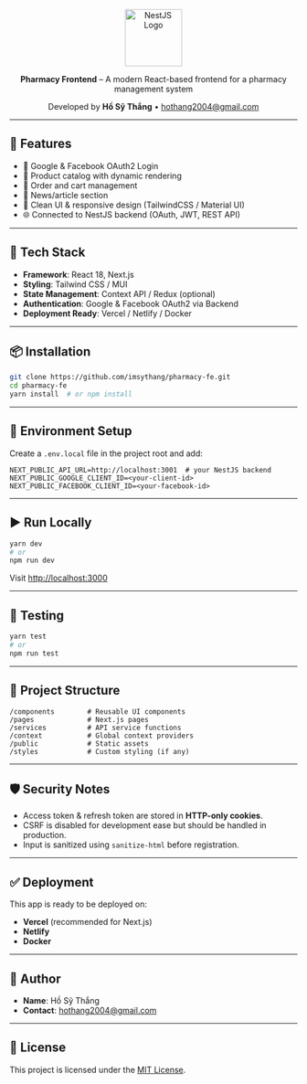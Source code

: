 <p align="center">
  <img src="https://nestjs.com/img/logo-small.svg" width="100" alt="NestJS Logo" />
</p>

<p align="center">
  <b>Pharmacy Frontend</b> – A modern React-based frontend for a pharmacy management system
</p>

<p align="center">
  Developed by <b>Hồ Sỹ Thắng</b> • <a href="mailto:hothang2004@gmail.com">hothang2004@gmail.com</a>
</p>

---

## 🚀 Features

- 🔐 Google & Facebook OAuth2 Login
- 📆 Product catalog with dynamic rendering
- 🛒 Order and cart management
- 📁 News/article section
- 🍃 Clean UI & responsive design (TailwindCSS / Material UI)
- 🌐 Connected to NestJS backend (OAuth, JWT, REST API)

---

## 🧰 Tech Stack

- **Framework**: React 18, Next.js
- **Styling**: Tailwind CSS / MUI
- **State Management**: Context API / Redux (optional)
- **Authentication**: Google & Facebook OAuth2 via Backend
- **Deployment Ready**: Vercel / Netlify / Docker

---

## 📦 Installation

```bash
git clone https://github.com/imsythang/pharmacy-fe.git
cd pharmacy-fe
yarn install  # or npm install
```

---

## 🔧 Environment Setup

Create a `.env.local` file in the project root and add:

```env
NEXT_PUBLIC_API_URL=http://localhost:3001  # your NestJS backend
NEXT_PUBLIC_GOOGLE_CLIENT_ID=<your-client-id>
NEXT_PUBLIC_FACEBOOK_CLIENT_ID=<your-facebook-id>
```

---

## ▶️ Run Locally

```bash
yarn dev
# or
npm run dev
```

Visit [http://localhost:3000](http://localhost:3000)

---

## 🧪 Testing

```bash
yarn test
# or
npm run test
```

---

## 📂 Project Structure

```
/components        # Reusable UI components
/pages             # Next.js pages
/services          # API service functions
/context           # Global context providers
/public            # Static assets
/styles            # Custom styling (if any)
```

---

## 🛡️ Security Notes

- Access token & refresh token are stored in **HTTP-only cookies**.
- CSRF is disabled for development ease but should be handled in production.
- Input is sanitized using `sanitize-html` before registration.

---

## ✅ Deployment

This app is ready to be deployed on:

- **Vercel** (recommended for Next.js)
- **Netlify**
- **Docker**

---

## 🙌 Author

- **Name**: Hồ Sỹ Thắng
- **Contact**: [hothang2004@gmail.com](mailto:hothang2004@gmail.com)

---

## 📜 License

This project is licensed under the [MIT License](LICENSE).
